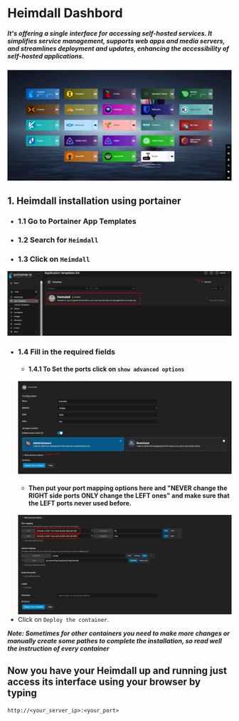 # Heimdall Dashbord
##### It's offering a single interface for accessing self-hosted services. It simplifies service management, supports web apps and media servers, and streamlines deployment and updates, enhancing the accessibility of self-hosted applications.
![Alt text](Images\image-9.png)

## 1. Heimdall installation using portainer
- ### 1.1 Go to Portainer App Templates
- ### 1.2 Search for `Heimdall`
- ### 1.3 Click on `Heimdall`
![Alt text](Images\image-15.png)
- ### 1.4 Fill in the required fields
    - #### 1.4.1 To Set the ports click on `show advanced options`
    ![Alt text](Images\image-17.png)
    - #### Then put your port mapping options here and "NEVER change the RIGHT side ports ONLY change the LEFT ones" and make sure that the LEFT ports never used before.
    ![Alt text](Images\image-16.png)
- Click on `Deploy the container`.

***Note: Sometimes for other containers you need to make more changes or manually create some pathes to complete the installation, so read well the instruction of every container***

## Now you have your Heimdall up and running just access its interface using your browser by typing
```
http://<your_server_ip>:<your_port>
```